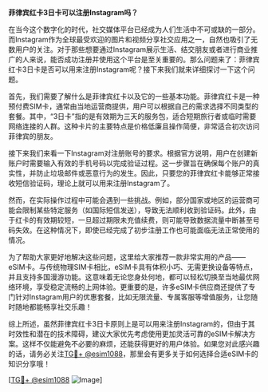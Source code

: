**菲律宾红卡3日卡可以注册Instagram吗？**

在当今这个数字化的时代，社交媒体平台已经成为人们生活中不可或缺的一部分。而Instagram作为全球最受欢迎的图片和视频分享社交应用之一，自然也吸引了无数用户的关注。对于那些想要通过Instagram展示生活、结交朋友或者进行商业推广的人来说，能否成功注册并使用这个平台是至关重要的。那么问题来了：菲律宾红卡3日卡是否可以用来注册Instagram呢？接下来我们就来详细探讨一下这个问题。

首先，我们需要了解什么是菲律宾红卡以及它的一些基本功能。菲律宾红卡是一种预付费SIM卡，通常由当地运营商提供，用户可以根据自己的需求选择不同类型的套餐。其中，“3日卡”指的是有效期为三天的服务包，适合短期旅行者或临时需要网络连接的人群。这种卡片的主要特点是价格低廉且操作简便，非常适合初次访问菲律宾的朋友。

接下来我们来看一下Instagram对注册账号的要求。根据官方说明，用户在创建新账户时需要输入有效的手机号码以完成验证过程。这一步骤旨在确保每个账户的真实性，并防止垃圾邮件或恶意行为的发生。因此，只要您的菲律宾红卡能够正常接收短信验证码，理论上就可以用来注册Instagram了。

然而，在实际操作过程中可能会遇到一些挑战。例如，部分国家或地区的运营商可能会限制某些特定服务（如国际短信发送），导致无法顺利收到验证码。此外，由于红卡的有效期较短，一旦超过期限未充值续费，则可能导致数据流量中断甚至号码失效。在这种情况下，即使已经完成了初步注册工作也可能面临无法正常使用的情况。

为了帮助大家更好地解决这些问题，这里给大家推荐一款非常实用的产品——eSIM卡。与传统物理SIM卡相比，eSIM卡具有体积小巧、无需更换设备等特点，并且支持多国漫游功能。这意味着无论您身处何地，都可以轻松切换至当地最优网络环境，享受稳定流畅的上网体验。更重要的是，许多eSIM卡供应商还提供了专门针对Instagram用户的优惠套餐，比如无限流量、专属客服等增值服务，让您随时随地都能畅享社交乐趣！

综上所述，虽然菲律宾红卡3日卡原则上是可以用来注册Instagram的，但由于其时效性和潜在的技术障碍，建议大家优先考虑使用更加灵活可靠的eSIM卡解决方案。这样不仅能避免不必要的麻烦，还能获得更好的用户体验。如果您对此感兴趣的话，请务必关注[TG💪+ @esim1088](https://t.me/s/esim1088)，那里会有更多关于如何选择合适eSIM卡的知识分享哦！

[[TG💪+ @esim1088](https://t.me/s/esim1088) ![Image](https://i.postimg.cc/4NQfJmqS/Snipaste-2025-05-13-00-14-12.png)]